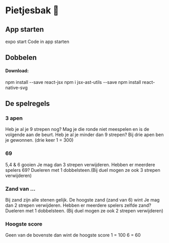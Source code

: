 # Pietjesbak 🎲

## App starten

expo start
Code in app starten

## Dobbelen

#### Download:
npm install --save react-jsx
npm i jsx-ast-utils --save
npm install react-native-svg


## De spelregels
### 3 apen
Heb je al je 9 strepen nog?
    Mag je die ronde niet meespelen en is de volgende aan de beurt.
Heb je al je minder dan 9 strepen?
    Bij drie apen ben je gewonnen. (drie keer 1 = 300)
### 69
5,4 & 6 gooien
Je mag dan 3 strepen verwijderen. 
Hebben er meerdere  spelers 69?
Dueleren met 1 dobbelsteen.(Bij duel mogen ze ook 3 strepen verwijderen)
### Zand van ...
Bij zand zijn alle stenen gelijk.
De hoogste zand (zand van 6) wint
Je mag dan 2 strepen verwijderen. 
Hebben er meerdere spelers zelfde zand?
Dueleren met 1 dobbelsteen. (Bij duel mogen ze ook 2 strepen verwijderen)

### Hoogste score
Geen van de bovenste dan wint de hoogste score
1 = 100
6 = 60
